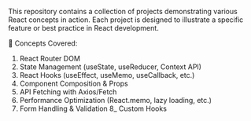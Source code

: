 This repository contains a collection of projects demonstrating various React concepts in action. Each project is designed to illustrate a specific feature or best practice in React development.

📌 Concepts Covered:

1) React Router DOM
2) State Management (useState, useReducer, Context API)
3) React Hooks (useEffect, useMemo, useCallback, etc.)
4) Component Composition & Props
5) API Fetching with Axios/Fetch
6) Performance Optimization (React.memo, lazy loading, etc.)
7) Form Handling & Validation
8_ Custom Hooks
